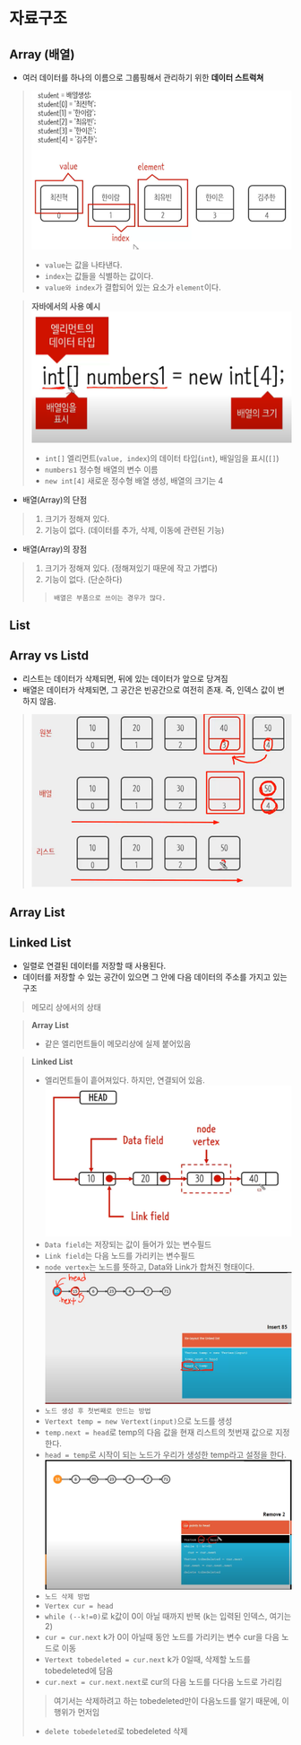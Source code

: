 # 자료구조

## Array (배열)
- 여러 데이터를 하나의 이름으로 그룹핑해서 관리하기 위한 **데이터 스트럭쳐**
> ![img_3.png](img_3.png)
> - `value`는 값을 나타낸다.
> - `index`는 값들을 식별하는 값이다.
> - `value와 index`가 결합되어 있는 요소가 `element`이다.

> **자바에서의 사용 예시**
> ![img_4.png](img_4.png)
> - `int[]` 엘리먼트(`value, index`)의 데이터 타입(`int`), 배일임을 표시(`[]`)
> - `numbers1` 정수형 배열의 변수 이름
> - `new int[4]` 새로운 정수형 배열 생성, 배열의 크기는 4

- 배열(Array)의 단점
> 1. 크기가 정해져 있다.
> 2. 기능이 없다. (데이터를 추가, 삭제, 이동에 관련된 기능)

- 배열(Array)의 장점
> 1. 크기가 정해져 있다. (정해져있기 때문에 작고 가볍다)
> 2. 기능이 없다. (단순하다)
> > `배열은 부품으로 쓰이는 경우가 많다.`

## List

## Array vs Listd
- 리스트는 데이터가 삭제되면, 뒤에 있는 데이터가 앞으로 당겨짐  
- 배열은 데이터가 삭제되면, 그 공간은 빈공간으로 여전히 존재. 즉, 인덱스 값이 변하지 않음.
> ![img_6.png](img_6.png)

## Array List

## Linked List
- 일렬로 연결된 데이터를 저장할 때 사용된다.  
- 데이터를 저장할 수 있는 공간이 있으면 그 안에 다음 데이터의 주소를 가지고 있는 구조

> 메모리 상에서의 상태

> **Array List**
> - 같은 엘리먼트들이 메모리상에 실제 붙어있음

> **Linked List**
> - 엘리먼트들이 흩어져있다. 하지만, 연결되어 있음.
![img.png](img.png)
> - `Data field`는 저장되는 값이 들어가 있는 변수필드 
> - `Link field`는 다음 노드를 가리키는 변수필드
> - `node vertex`는 노드를 뜻하고, Data와 Link가 합쳐진 형태이다.
![img_1.png](img_1.png)
> - `노드 생성 후 첫번째로 만드는 방법`
> - `Vertext temp = new Vertext(input)`으로 노드를 생성
> - `temp.next = head`로 temp의 다음 값을 현재 리스트의 첫번재 값으로 지정한다.
> - `head = temp`로 시작이 되는 노드가 우리가 생성한 temp라고 설정을 한다. 
![img_2.png](img_2.png)
> - `노드 삭제 방법`
> - `Vertex cur = head`
> - `while (--k!=0)`로 k값이 0이 아닐 때까지 반복 (k는 입력된 인덱스, 여기는 2)
> - `cur = cur.next` k가 0이 아닐때 동안 노드를 가리키는 변수 cur을 다음 노드로 이동
> - `Vertext tobedeleted = cur.next` k가 0일때, 삭제할 노드를 tobedeleted에 담음
> - `cur.next = cur.next.next`로 cur의 다음 노드를 다다음 노드로 가리킴
> > 여기서는 삭제하려고 하는 tobedeleted만이 다음노드를 알기 때문에, 이 행위가 먼저임
> - `delete tobedeleted`로 tobedeleted 삭제